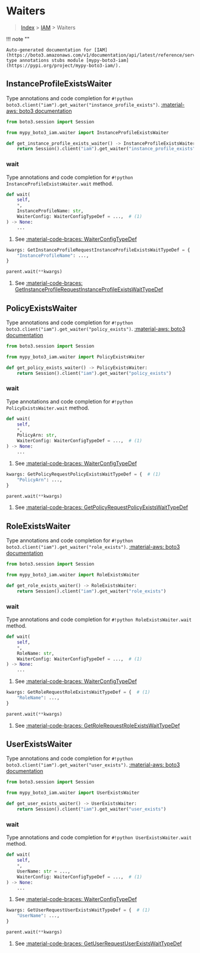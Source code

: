 # Waiters

> [Index](../README.md) > [IAM](./README.md) > Waiters

!!! note ""

    Auto-generated documentation for [IAM](https://boto3.amazonaws.com/v1/documentation/api/latest/reference/services/iam.html#IAM)
    type annotations stubs module [mypy-boto3-iam](https://pypi.org/project/mypy-boto3-iam/).

## InstanceProfileExistsWaiter

Type annotations and code completion for `#!python boto3.client("iam").get_waiter("instance_profile_exists")`.
[:material-aws: boto3 documentation](https://boto3.amazonaws.com/v1/documentation/api/latest/reference/services/iam.html#IAM.Waiter.InstanceProfileExists)

```python title="Usage example"
from boto3.session import Session

from mypy_boto3_iam.waiter import InstanceProfileExistsWaiter

def get_instance_profile_exists_waiter() -> InstanceProfileExistsWaiter:
    return Session().client("iam").get_waiter("instance_profile_exists")
```


### wait

Type annotations and code completion for `#!python InstanceProfileExistsWaiter.wait` method.

```python title="Method definition"
def wait(
    self,
    *,
    InstanceProfileName: str,
    WaiterConfig: WaiterConfigTypeDef = ...,  # (1)
) -> None:
    ...
```

1. See [:material-code-braces: WaiterConfigTypeDef](./type_defs.md#waiterconfigtypedef) 


```python title="Usage example with kwargs"
kwargs: GetInstanceProfileRequestInstanceProfileExistsWaitTypeDef = {  # (1)
    "InstanceProfileName": ...,
}

parent.wait(**kwargs)
```

1. See [:material-code-braces: GetInstanceProfileRequestInstanceProfileExistsWaitTypeDef](./type_defs.md#getinstanceprofilerequestinstanceprofileexistswaittypedef) 
## PolicyExistsWaiter

Type annotations and code completion for `#!python boto3.client("iam").get_waiter("policy_exists")`.
[:material-aws: boto3 documentation](https://boto3.amazonaws.com/v1/documentation/api/latest/reference/services/iam.html#IAM.Waiter.PolicyExists)

```python title="Usage example"
from boto3.session import Session

from mypy_boto3_iam.waiter import PolicyExistsWaiter

def get_policy_exists_waiter() -> PolicyExistsWaiter:
    return Session().client("iam").get_waiter("policy_exists")
```


### wait

Type annotations and code completion for `#!python PolicyExistsWaiter.wait` method.

```python title="Method definition"
def wait(
    self,
    *,
    PolicyArn: str,
    WaiterConfig: WaiterConfigTypeDef = ...,  # (1)
) -> None:
    ...
```

1. See [:material-code-braces: WaiterConfigTypeDef](./type_defs.md#waiterconfigtypedef) 


```python title="Usage example with kwargs"
kwargs: GetPolicyRequestPolicyExistsWaitTypeDef = {  # (1)
    "PolicyArn": ...,
}

parent.wait(**kwargs)
```

1. See [:material-code-braces: GetPolicyRequestPolicyExistsWaitTypeDef](./type_defs.md#getpolicyrequestpolicyexistswaittypedef) 
## RoleExistsWaiter

Type annotations and code completion for `#!python boto3.client("iam").get_waiter("role_exists")`.
[:material-aws: boto3 documentation](https://boto3.amazonaws.com/v1/documentation/api/latest/reference/services/iam.html#IAM.Waiter.RoleExists)

```python title="Usage example"
from boto3.session import Session

from mypy_boto3_iam.waiter import RoleExistsWaiter

def get_role_exists_waiter() -> RoleExistsWaiter:
    return Session().client("iam").get_waiter("role_exists")
```


### wait

Type annotations and code completion for `#!python RoleExistsWaiter.wait` method.

```python title="Method definition"
def wait(
    self,
    *,
    RoleName: str,
    WaiterConfig: WaiterConfigTypeDef = ...,  # (1)
) -> None:
    ...
```

1. See [:material-code-braces: WaiterConfigTypeDef](./type_defs.md#waiterconfigtypedef) 


```python title="Usage example with kwargs"
kwargs: GetRoleRequestRoleExistsWaitTypeDef = {  # (1)
    "RoleName": ...,
}

parent.wait(**kwargs)
```

1. See [:material-code-braces: GetRoleRequestRoleExistsWaitTypeDef](./type_defs.md#getrolerequestroleexistswaittypedef) 
## UserExistsWaiter

Type annotations and code completion for `#!python boto3.client("iam").get_waiter("user_exists")`.
[:material-aws: boto3 documentation](https://boto3.amazonaws.com/v1/documentation/api/latest/reference/services/iam.html#IAM.Waiter.UserExists)

```python title="Usage example"
from boto3.session import Session

from mypy_boto3_iam.waiter import UserExistsWaiter

def get_user_exists_waiter() -> UserExistsWaiter:
    return Session().client("iam").get_waiter("user_exists")
```


### wait

Type annotations and code completion for `#!python UserExistsWaiter.wait` method.

```python title="Method definition"
def wait(
    self,
    *,
    UserName: str = ...,
    WaiterConfig: WaiterConfigTypeDef = ...,  # (1)
) -> None:
    ...
```

1. See [:material-code-braces: WaiterConfigTypeDef](./type_defs.md#waiterconfigtypedef) 


```python title="Usage example with kwargs"
kwargs: GetUserRequestUserExistsWaitTypeDef = {  # (1)
    "UserName": ...,
}

parent.wait(**kwargs)
```

1. See [:material-code-braces: GetUserRequestUserExistsWaitTypeDef](./type_defs.md#getuserrequestuserexistswaittypedef) 
